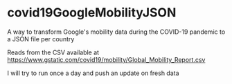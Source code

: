 # covid19GoogleMobilityJSON
A way to transform Google's mobility data during the COVID-19 pandemic to a JSON file per country

Reads from the CSV available at https://www.gstatic.com/covid19/mobility/Global_Mobility_Report.csv

I will try to run once a day and push an update on fresh data
